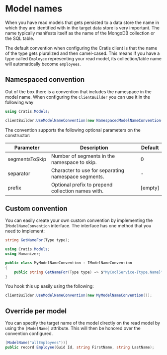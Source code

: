 # Model names

When you have read models that gets persisted to a data store the name in which they are identified with in the
target data store is very important. The name typically manifests itself as the name of the MongoDB collection or
the SQL table.

The default convention when configuring the Cratis client is that the name of the type gets pluralized and then
camel-cased. This means if you have a type called `Employee` representing your read model, its collection/table
name will automatically become `employees`.

## Namespaced convention

Out of the box there is a convention that includes the namespace in the model name.
When configuring the `ClientBuilder` you can use it in the following way

```csharp
using Cratis.Models;

clientBuilder.UseModelNameConvention(new NamespacedModelNameConvention());
```

The convention supports the following optional parameters on the constructor:

| Parameter | Description | Default |
| --------- | ----------- | ------- |
| segmentsToSkip | Number of segments in the namespace to skip. | 0 |
| separator | Character to use for separating namespace segments. | - |
| prefix | Optional prefix to prepend collection names with. | [empty] |

## Custom convention

You can easily create your own custom convention by implementing the `IModelNameConvention` interface.
The interface has one method that you need to implement:

```csharp
string GetNameFor(Type type);
```

```csharp
using Cratis.Models;
using Humanizer;

public class MyModelNameConvention : IModelNameConvention
{
    public string GetNameFor(Type type) => $"MyCoolService-{type.Name}";
}
```

You hook this up easily using the following:

```csharp
clientBuilder.UseModelNameConvention(new MyModelNameConvention());
```

## Override per model

You can specify the target name of the model directly on the read model by using the `[ModelName]` attribute.
This will then be honored over the convention configured.

```csharp
[ModelName("allEmployees"))]
public record Employee(Guid Id, string FirstName, string LastName);
```
